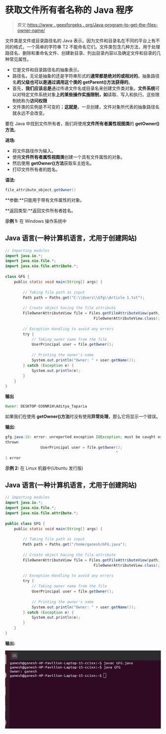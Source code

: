 # 获取文件所有者名称的 Java 程序

> 原文:[https://www . geesforgeks . org/Java-program-to-get-the-files-owner-name/](https://www.geeksforgeeks.org/java-program-to-get-the-files-owner-name/)

文件类是文件或目录路径名的 Java 表示。因为文件和目录名在不同的平台上有不同的格式，一个简单的字符串 T2 不能命名它们。文件类包含几种方法，用于处理路径名、删除和重命名文件、创建新目录、列出目录内容以及确定文件和目录的几种常见属性。

*   它是文件和目录路径名的抽象表示。
*   路径名，无论是抽象的还是字符串形式的**通常都是绝对的或相对的**。抽象路径名**的父级也可以是通过调用这个类的 getParent()方法获得的**。
*   首先，**我们应该总是**通过传递文件名或目录名来创建文件类对象。**文件系统**可以对特定文件系统对象**上的某些操作实施限制，如**读取、写入和执行。这些限制统称为**访问权限**
*   文件类的实例是不可变的；**这就是**，一旦创建，文件对象所代表的抽象路径名就永远不会改变。

要在 Java 中找到文件所有者，我们将使用**文件所有者属性视图类**的 **getOwner()方法**。

**进场:**

*   将文件路径作为输入。
*   使用**文件所有者属性视图类**创建一个具有文件属性的对象。
*   然后使用 **getOwner()方法**获取车主姓名。
*   打印文件所有者的姓名。

**语法:**

```java
file_attribute_object.getOwner()
```

**参数:**只能用于带有文件属性的对象。

**返回类型:**返回文件所有者姓名。

**示例 1:** 在 Windows 操作系统中

## Java 语言(一种计算机语言，尤用于创建网站)

```java
// Importing modules
import java.io.*;
import java.nio.file.*;
import java.nio.file.attribute.*;

class GFG {
    public static void main(String[] args) {

        // Taking file path as input
        Path path = Paths.get("C:\\Users\\Gfg\\Article 1.txt");

        // Create object having the file attribute
        FileOwnerAttributeView file = Files.getFileAttributeView(path, 
                                        FileOwnerAttributeView.class);

        // Exception Handling to avoid any errors
        try {
            // Taking owner name from the file
            UserPrincipal user = file.getOwner();

            // Printing the owner's name
            System.out.println("Owner: " + user.getName());
        } catch (Exception e) {
            System.out.println(e);
        }
    }
}
```

**输出**

```java
Owner: DESKTOP-O30NR1H\Aditya_Taparia
```

如果我们在使用 **getOwner()方法**时没有使用**异常处理**，那么它将显示一个错误。

**输出:**

```java
gfg.java:16: error: unreported exception IOException; must be caught or declared to be 
thrown
                UserPrincipal user = file.getOwner();
                                                  ^
1 error
```

**示例 2:** 在 Linux 机器中(Ubuntu 发行版)

## Java 语言(一种计算机语言，尤用于创建网站)

```java
// Importing modules
import java.io.*;
import java.nio.file.*;
import java.nio.file.attribute.*;

public class GFG {
    public static void main(String[] args) {

        // Taking file path as input
        Path path = Paths.get("/home/ganesh/GFG.java");

        // Create object having the file attribute
        FileOwnerAttributeView file = Files.getFileAttributeView(path, 
                                        FileOwnerAttributeView.class);

        // Exception Handling to avoid any errors
        try {
            // Taking owner name from the file
            UserPrincipal user = file.getOwner();

            // Printing the owner's name
            System.out.println("Owner: " + user.getName());
        } catch (Exception e) {
            System.out.println(e);
        }
    }
}
```

**输出:**

![get file owner in linux os](img/7e0ab028550b1a008634b0b5a5181492.png)